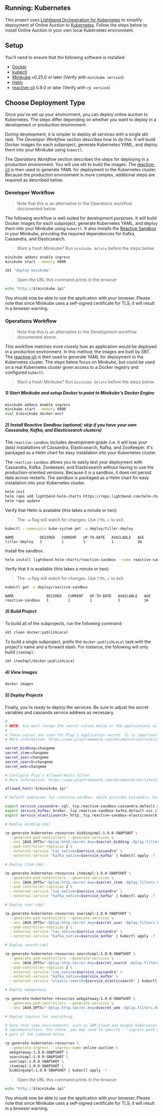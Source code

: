 ## Running: Kubernetes

This project uses [Lightbend Orchestration for Kubernetes](https://developer.lightbend.com/docs/lightbend-orchestration-kubernetes/latest/) to
simplify deployment of Online Auction to [Kubernetes](https://kubernetes.io/). Follow the steps below to install Online Auction in your
own local Kubernetes environment.

## Setup

You'll need to ensure that the following software is installed:

* [Docker](https://www.docker.com/)
* [kubectl](https://kubernetes.io/docs/tasks/tools/install-kubectl)
* [Minikube](https://github.com/kubernetes/minikube) v0.25.0 or later (Verify with `minikube version`)
* [Helm](https://github.com/kubernetes/helm)
* [reactive-cli](https://developer.lightbend.com/docs/reactive-platform-tooling/latest/cli-installation.html#install-the-cli) 0.9.0 or later (Verify with `rp version`)

## Choose Deployment Type

Once you've set up your environment, you can deploy online auction to Kubernetes. The steps differ depending on whether you want to deploy in a development or production environment.

During development, it is simpler to deploy all services with a single sbt task. The *Developer Workflow* section describes how to do this. It will build Docker images for each subproject, generate Kubernetes YAML, and deploy them into your Minikube using `kubectl`.

The *Operations Workflow* section describes the steps for deploying in a production environment. You will use sbt to build the images. The [reactive-cli](https://github.com/lightbend/reactive-cli) is then used to generate YAML for deployment to the Kubernetes cluster. Because the production environment is more complex, additional steps are required as described below.


### Developer Workflow

> Note that this is an alternative to the Operations workflow documented below.

The following workflow is well suited for development purposes. It will build Docker images for each subproject, generate Kubernetes
YAML, and deploy them into your Minikube using `kubectl`. It also installs the [Reactive Sandbox](https://github.com/lightbend/reactive-sandbox)
in your Minikube, providing the required dependencies for Kafka, Cassandra, and Elasticsearch.

> Want a fresh Minikube? Run `minikube delete` before the steps below.

```bash
minikube addons enable ingress
minikube start --memory 6000

sbt "deploy minikube"
```

> Open the URL this command prints in the browser

```bash
echo "http://$(minikube ip)"
```

You should now be able to use the application with your browser. Please note that since Minikube uses a self-signed
certificate for TLS, it will result in a browser warning.

### Operations Workflow

> Note that this is an alternative to the Development workflow documented above.

This workflow matches more closely how an application would be deployed in a production environment. In this method,
the images are built by SBT. The [reactive-cli](https://github.com/lightbend/reactive-cli) is then
used to generate YAML for deployment to the Kubernetes cluster. The steps below focus on Minikube, but could be used on
a real Kubernetes cluster given access to a Docker registry and configured `kubectl`.

> Want a fresh Minikube? Run `minikube delete` before the steps below.

##### 1) Start Minikube and setup Docker to point to Minikube's Docker Engine

```bash
minikube addons enable ingress
minikube start --memory 6000
eval $(minikube docker-env)
```

##### 2) Install Reactive Sandbox (optional; skip if you have your own Cassandra, Kafka, and Elasticsearch clusters)

The `reactive-sandbox` includes development-grade (i.e. it will lose your data) installations of Cassandra, 
Elasticsearch, Kafka, and ZooKeeper. It's packaged as a Helm chart for easy installation into your Kubernetes cluster.

The `reactive-sandbox` allows you to easily test your deployment with Cassandra, Kafka, Zookeeper, and Elasticsearch without having to use the production-oriented versions. Because it is a sandbox, it does not persist data across restarts. The sandbox is packaged as a Helm chart for easy installation into your Kubernetes cluster.

```bash
helm init
helm repo add lightbend-helm-charts https://repo.lightbend.com/helm-charts
helm repo update
```

Verify that Helm is available (this takes a minute or two):

>  The `-w` flag will watch for changes. Use `CTRL-c` to exit.

```bash
kubectl --namespace kube-system get -w deploy/tiller-deploy
```

```
NAME            DESIRED   CURRENT   UP-TO-DATE   AVAILABLE   AGE
tiller-deploy   1         1         1            1           3m
```

Install the sandbox.

```bash
helm install lightbend-helm-charts/reactive-sandbox --name reactive-sandbox
```

Verify that it is available (this takes a minute or two):

>  The `-w` flag will watch for changes. Use `CTRL-c` to exit.

```bash
kubectl get -w deploy/reactive-sandbox
```

```
NAME               DESIRED   CURRENT   UP-TO-DATE   AVAILABLE   AGE
reactive-sandbox   1         1         1            1           1m
```

##### 3) Build Project

To build all of the subprojects, run the following command:

```bash
sbt clean docker:publishLocal
```

To build a single subproject, prefix the `docker:publishLocal` task with the project's name and a forward slash. For instance,
the following will only build `itemImpl`:

```bash
sbt itemImpl/docker:publishLocal
```

##### 4) View Images

```bash
docker images
```

##### 5) Deploy Projects

Finally, you're ready to deploy the services. Be sure to adjust the secret variables and cassanda service address as necessary.

```bash
#
# NOTE: You must change the secret values below or the applications will crash.
#
# These values are used for Play's application secret. It is important that they are set to a secret value.
# More information: https://www.playframework.com/documentation/latest/ApplicationSecret

secret_bidding=changeme
secret_item=changeme
secret_user=changeme
secret_search=changeme
secret_web=changeme

# Configure Play's Allowed Hosts filter.
# More information: https://www.playframework.com/documentation/latest/AllowedHostsFilter

allowed_host="$(minikube ip)"

# Default addresses for reactive-sandbox, which provides Cassandra, Kafka, Elasticsearch

export service_cassandra=_cql._tcp.reactive-sandbox-cassandra.default.svc.cluster.local
export service_kafka=_broker._tcp.reactive-sandbox-kafka.default.svc.cluster.local
export service_elasticsearch=_http._tcp.reactive-sandbox-elasticsearch.default.svc.cluster.local

# Deploy bidding-impl

rp generate-kubernetes-resources biddingimpl:1.0.0-SNAPSHOT \
  --generate-pod-controllers --generate-services \
  --env JAVA_OPTS="-Dplay.http.secret.key=$secret_bidding -Dplay.filters.hosts.allowed.0=$allowed_host" \
  --pod-controller-replicas 2 \
  --external-service "cas_native=$service_cassandra" \
  --external-service "kafka_native=$service_kafka" | kubectl apply -f -

# Deploy item-impl

rp generate-kubernetes-resources itemimpl:1.0.0-SNAPSHOT \
  --generate-pod-controllers --generate-services \
  --env JAVA_OPTS="-Dplay.http.secret.key=$secret_item -Dplay.filters.hosts.allowed.0=$allowed_host" \
  --pod-controller-replicas 2 \
  --external-service "cas_native=$service_cassandra" \
  --external-service "kafka_native=$service_kafka" | kubectl apply -f -

# Deploy user-impl

rp generate-kubernetes-resources userimpl:1.0.0-SNAPSHOT \
  --generate-pod-controllers --generate-services \
  --env JAVA_OPTS="-Dplay.http.secret.key=$secret_user -Dplay.filters.hosts.allowed.0=$allowed_host" \
  --pod-controller-replicas 2 \
  --external-service "cas_native=$service_cassandra" \
  --external-service "kafka_native=$service_kafka" | kubectl apply -f -

# Deploy search-impl

rp generate-kubernetes-resources searchimpl:1.0.0-SNAPSHOT \
  --generate-pod-controllers --generate-services \
  --env JAVA_OPTS="-Dplay.http.secret.key=$secret_search -Dplay.filters.hosts.allowed.0=$allowed_host" \
  --pod-controller-replicas 2 \
  --external-service "cas_native=$service_cassandra" \
  --external-service "kafka_native=$service_kafka" \
  --external-service "elastic-search=$service_elasticsearch" | kubectl apply -f -

# Deploy webgateway

rp generate-kubernetes-resources webgateway:1.0.0-SNAPSHOT \
  --generate-pod-controllers --generate-services \
  --env JAVA_OPTS="-Dplay.http.secret.key=$secret_web -Dplay.filters.hosts.allowed.0=$allowed_host" | kubectl apply -f -

# Deploy ingress for everything

# Note that some environments, such as IBM Cloud and Google Kubernetes Engine have slightly different nginx
# implementations. For these, you may need to specify `--ingress-path-suffix '*'` or `--ingress-path-suffix '.*'` as
# part of the command below.

rp generate-kubernetes-resources \
  --generate-ingress --ingress-name online-auction \
  webgateway:1.0.0-SNAPSHOT \
  searchimpl:1.0.0-SNAPSHOT \
  userimpl:1.0.0-SNAPSHOT \
  itemimpl:1.0.0-SNAPSHOT \
  biddingimpl:1.0.0-SNAPSHOT | kubectl apply -f -

```

> Open the URL this command prints in the browser

```bash
echo "http://$(minikube ip)"
```

You should now be able to use the application with your browser. Please note that since Minikube uses a self-signed
certificate for TLS, it will result in a browser warning.
